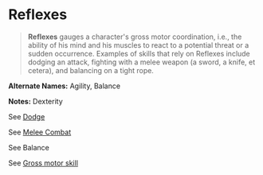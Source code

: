 Reflexes
========

> __Reflexes__ gauges a character's gross motor coordination, i.e., the ability of his mind and his muscles to react to a potential threat or a sudden occurrence. Examples of skills that rely on Reflexes include dodging an attack, fighting with a melee weapon (a sword, a knife, et cetera), and balancing on a tight rope.

__Alternate Names:__ <span title='Space & Fantasy'>Agility</span>, Balance

__Notes:__ <span title='Star Wars'>Dexterity</span>

See [Dodge](dodge.md)

See [Melee Combat](meleeCombat.md)

See Balance

See [Gross motor skill](https://en.wikipedia.org/wiki/Gross_motor_skill)
